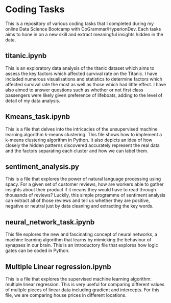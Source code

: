 # Coding Tasks

This is a repository of various coding tasks that I completed during my online Data Science Bootcamp with CoGrammar/HyperionDev.
Each tasks aims to hone in on a new skill and extract meaningful insights hidden in the data.

## titanic.ipynb

This is an exploratory data analysis of the titanic dataset which aims to assess the key factors which affected survival rate on the Titanic.
I have included numerous visualisations and statistics to determine factors which affected survival rate the most as well as those which had little effect.
I have also aimed to answer questions such as whether or not first class passengers were likely given preference of lifeboats, adding to the level of detail of my data analysis.

## Kmeans_task.ipynb

This is a file that delves into the intricacies of the unsupervised machine learning algorithm k-means clustering.
This file shows how to implement a k-means clustering algorithm in Python.
It also depicts an idea of how closely the hidden patterns discovered accurately represent the real data and the factors separating each cluster and how we can label them.

## sentiment_analysis.py

This is a file that explores the power of natural language processing using spacy.
For a given set of customer reviews, how are workers able to gather insights about their product if it means they would have to read through thousands of reviews?
Luckily, this simple programme of sentiment analysis can extract all of those reviews and tell us whether they are positive, negative or neutral just by data cleaning and extracting the key words.

## neural_network_task.ipynb

This file explores the new and fascinating concept of neural networks, a machine learning algorithm that learns by mimicking the behaviour of synapses in our brain.
This is an introductory file that explores how logic gates can be coded in Python.

## Multiple Linear regression.ipynb

This is a file that explores the supervised machine learning algorithm: multiple linear regression. 
This is very useful for comparing different values of multple pieces of linear data including gradient and intercepts.
For this file, we are comparing house prices in different locations.

